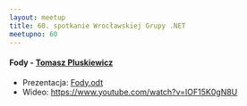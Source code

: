 ```yaml
---
layout: meetup
title: 60. spotkanie Wrocławskiej Grupy .NET
meetupno: 60
---
```


#### Fody - [Tomasz Pluskiewicz]()
* Prezentacja: [Fody.odt](https://raw.githubusercontent.com/wrocnet/wrocnet.github.io/master/_assets/fody.odp)
* Wideo: https://www.youtube.com/watch?v=IOF15K0gN8U